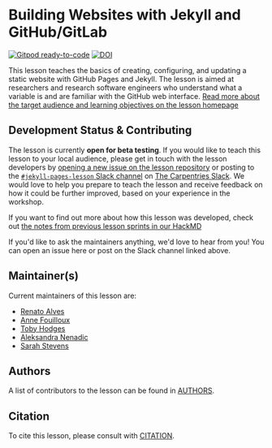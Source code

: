 # Building Websites with Jekyll and GitHub/GitLab

[![Gitpod ready-to-code](https://img.shields.io/badge/Gitpod-ready--to--code-blue?logo=gitpod)](https://gitpod.io/#https://github.com/carpentries-incubator/jekyll-pages-novice)
[![DOI](https://zenodo.org/badge/268807168.svg)](https://zenodo.org/badge/latestdoi/268807168)


This lesson teaches the basics of creating, configuring, and updating a static website with GitHub Pages and Jekyll.
The lesson is aimed at researchers and research software engineers who understand what a variable is and are familiar with the GitHub web interface.
[Read more about the target audience and learning objectives on the lesson homepage](https://carpentries-incubator.github.io/jekyll-pages-novice/index.html)

## Development Status & Contributing

The lesson is currently **open for beta testing**.
If you would like to teach this lesson to your local audience,
please get in touch with the lesson developers by
[opening a new issue on the lesson repository](https://github.com/carpentries-incubator/jekyll-pages-novice/issues/new)
or posting to the [`#jekyll-pages-lesson` Slack channel](https://swcarpentry.slack.com/archives/C0186GK56UC)
on [The Carpentries Slack](https://swc-slack-invite.herokuapp.com/).
We would love to help you prepare to teach the lesson and
receive feedback on how it could be further improved,
based on your experience in the workshop.

If you want to find out more about how this lesson was developed,
check out
[the notes from previous lesson sprints in our HackMD](https://hackmd.io/8IuM80wURA2uolBgzy_HZg)

If you'd like to ask the maintainers anything, we'd love to hear from you! You can open an issue here or post on the Slack channel linked above.

## Maintainer(s)

Current maintainers of this lesson are:

* [Renato Alves](https://github.com/unode)
* [Anne Fouilloux](https://github.com/annefou)
* [Toby Hodges](https://github.com/tobyhodges)
* [Aleksandra Nenadic](https://github.com/anenadic)
* [Sarah Stevens](https://github.com/sstevens2)

## Authors

A list of contributors to the lesson can be found in [AUTHORS](AUTHORS).

## Citation

To cite this lesson, please consult with [CITATION](CITATION).

[lesson-example]: https://carpentries.github.io/lesson-example
